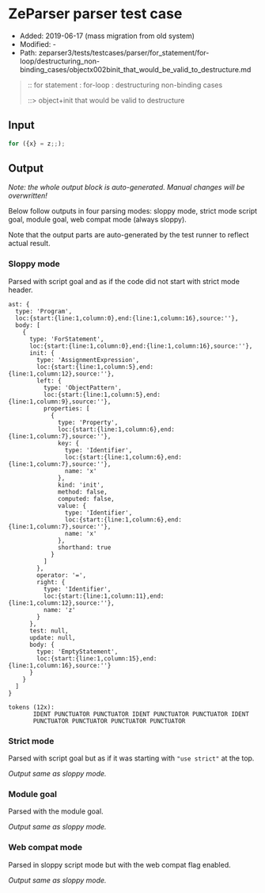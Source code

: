 # ZeParser parser test case

- Added: 2019-06-17 (mass migration from old system)
- Modified: -
- Path: zeparser3/tests/testcases/parser/for_statement/for-loop/destructuring_non-binding_cases/objectx002binit_that_would_be_valid_to_destructure.md

> :: for statement : for-loop : destructuring non-binding cases
>
> ::> object+init that would be valid to destructure

## Input

`````js
for ({x} = z;;);
`````

## Output

_Note: the whole output block is auto-generated. Manual changes will be overwritten!_

Below follow outputs in four parsing modes: sloppy mode, strict mode script goal, module goal, web compat mode (always sloppy).

Note that the output parts are auto-generated by the test runner to reflect actual result.

### Sloppy mode

Parsed with script goal and as if the code did not start with strict mode header.

`````
ast: {
  type: 'Program',
  loc:{start:{line:1,column:0},end:{line:1,column:16},source:''},
  body: [
    {
      type: 'ForStatement',
      loc:{start:{line:1,column:0},end:{line:1,column:16},source:''},
      init: {
        type: 'AssignmentExpression',
        loc:{start:{line:1,column:5},end:{line:1,column:12},source:''},
        left: {
          type: 'ObjectPattern',
          loc:{start:{line:1,column:5},end:{line:1,column:9},source:''},
          properties: [
            {
              type: 'Property',
              loc:{start:{line:1,column:6},end:{line:1,column:7},source:''},
              key: {
                type: 'Identifier',
                loc:{start:{line:1,column:6},end:{line:1,column:7},source:''},
                name: 'x'
              },
              kind: 'init',
              method: false,
              computed: false,
              value: {
                type: 'Identifier',
                loc:{start:{line:1,column:6},end:{line:1,column:7},source:''},
                name: 'x'
              },
              shorthand: true
            }
          ]
        },
        operator: '=',
        right: {
          type: 'Identifier',
          loc:{start:{line:1,column:11},end:{line:1,column:12},source:''},
          name: 'z'
        }
      },
      test: null,
      update: null,
      body: {
        type: 'EmptyStatement',
        loc:{start:{line:1,column:15},end:{line:1,column:16},source:''}
      }
    }
  ]
}

tokens (12x):
       IDENT PUNCTUATOR PUNCTUATOR IDENT PUNCTUATOR PUNCTUATOR IDENT
       PUNCTUATOR PUNCTUATOR PUNCTUATOR PUNCTUATOR
`````

### Strict mode

Parsed with script goal but as if it was starting with `"use strict"` at the top.

_Output same as sloppy mode._

### Module goal

Parsed with the module goal.

_Output same as sloppy mode._

### Web compat mode

Parsed in sloppy script mode but with the web compat flag enabled.

_Output same as sloppy mode._
